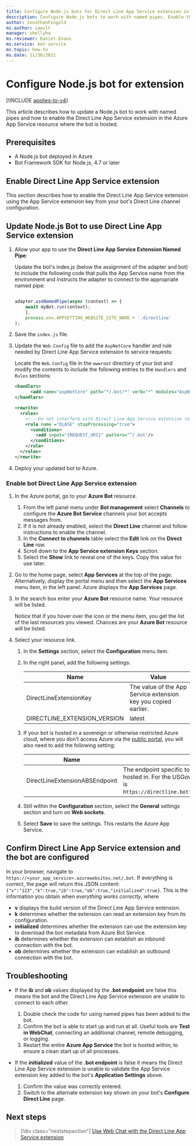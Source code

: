 ```yaml
---
title: Configure Node.js bots for Direct Line App Service extension in the Bot Framework SDK
description: Configure Node.js bots to work with named pipes. Enable the Direct Line App Service extension and configure bots to use the extension.
author: JonathanFingold
ms.author: iawilt
manager: shellyha
ms.reviewer: Daniel.Evans
ms.service: bot-service
ms.topic: how-to
ms.date: 11/30/2021
---
```


# Configure Node.js bot for extension

[!INCLUDE [applies-to-v4](includes/applies-to-v4-current.md)]

This article describes how to update a Node.js bot to work with named pipes and how to enable the Direct Line App Service extension in the Azure App Service resource where the bot is hosted.

## Prerequisites

- A Node.js bot deployed in Azure
- Bot Framework SDK for Node.js, 4.7 or later

## Enable Direct Line App Service extension

This section describes how to enable the Direct Line App Service extension using the App Service extension key from your bot's Direct Line channel configuration.

## Update Node.js Bot to use Direct Line App Service extension

1. Allow your app to use the **Direct Line App Service Extension Named Pipe**:

    Update the bot's index.js (below the assignment of the adapter and bot) to include the following code that pulls the App Service name from the environment and instructs the adapter to connect to the appropriate named pipe:

    ```Node.js
    
    adapter.useNamedPipe(async (context) => {
        await myBot.run(context);
        },
        process.env.APPSETTING_WEBSITE_SITE_NAME + '.directline'
    );
    ```

1. Save the `index.js` file.
1. Update the `Web.Config` file to add the `AspNetCore` handler and rule needed by Direct Line App Service extension to service requests:

    Locate the `Web.Config` file in the `wwwroot` directory of your bot and modify the contents to include the following entries to the `Handlers` and `Rules` sections:

    ```XML
    <handlers>      
          <add name="aspNetCore" path="*/.bot/*" verb="*" modules="AspNetCoreModule" resourceType="Unspecified" />
    </handlers>
    
    <rewrite>
      <rules>
        <!-- Do not interfere with Direct Line App Service extension requests. (This rule should be as high in the rules section as possible to avoid conflicts.) -->
        <rule name ="DLASE" stopProcessing="true">
          <conditions>
            <add input="{REQUEST_URI}" pattern="^/.bot"/>
          </conditions>
        </rule>
      </rules>
    </rewrite>
    ```

1. Deploy your updated bot to Azure.

### Enable bot Direct Line App Service extension

1. In the Azure portal, go to your **Azure Bot** resource.
    1. From the left panel menu under **Bot management** select **Channels** to configure the **Azure Bot Service** channels your bot accepts messages from.
    1. If it is not already enabled, select the **Direct Line** channel and follow instructions to enable the channel.
    1. In the **Connect to channels** table select the **Edit** link on the **Direct Line** row.
    1. Scroll down to the **App Service extension Keys** section.
    1. Select the **Show** link to reveal one of the keys. Copy this value for use later.
1. Go to the home page, select **App Services** at the top of the page. Alternatively, display the portal menu and then select the **App Services** menu item, in the left panel. Azure displays the **App Services** page.
1. In the search box enter your **Azure Bot** resource name. Your resource will be listed.

    Notice that if you hover over the icon or the menu item, you get the list of the last resources you viewed. Chances are your **Azure Bot** resource will be listed.

1. Select your resource link.
    1. In the **Settings** section, select the **Configuration** menu item.
    1. In the right panel, add the following settings:

        |Name|Value|
        |---|---|
        |DirectLineExtensionKey|The value of the App Service extension key you copied earlier.|
        |DIRECTLINE_EXTENSION_VERSION|latest|

    1. If your bot is hosted in a sovereign or otherwise restricted Azure cloud, where you don't access Azure via the [public portal](https://portal.azure.com), you will also need to add the following setting:

        |Name|Value|
        |---|---|
        |DirectLineExtensionABSEndpoint|The endpoint specific to the Azure cloud your bot is hosted in. For the USGov cloud for example, the endpoint is `https://directline.botframework.azure.us/v3/extension`.|

    1. Still within the **Configuration** section, select the **General** settings section and turn on **Web sockets**.
    1. Select **Save** to save the settings. This restarts the Azure App Service.

## Confirm Direct Line App Service extension and the bot are configured

In your browser, navigate to `https://<your_app_service>.azurewebsites.net/.bot`.
If everything is correct, the page will return this JSON content: `{"v":"123","k":true,"ib":true,"ob":true,"initialized":true}`. This is the information you obtain when *everything works correctly*, where

- **v** displays the build version of the Direct Line App Service extension.
- **k** determines whether the extension can read an extension key from its configuration.
- **initialized** determines whether the extension can use the extension key to download the bot metadata from Azure Bot Service.
- **ib** determines whether the extension can establish an inbound connection with the bot.
- **ob** determines whether the extension can establish an outbound connection with the bot.

## Troubleshooting

- If the **ib** and **ob** values displayed by the **.bot endpoint** are false this means the bot and the Direct Line App Service extension are unable to connect to each other.
    1. Double check the code for using named pipes has been added to the bot.
    1. Confirm the bot is able to start up and run at all. Useful tools are **Test in WebChat**, connecting an additional channel, remote debugging, or logging.
    1. Restart the entire **Azure App Service** the bot is hosted within, to ensure a clean start up of all processes.

- If the **initialized** value of the **.bot endpoint** is false it means the Direct Line App Service extension is unable to validate the App Service extension key added to the bot's **Application Settings** above.
    1. Confirm the value was correctly entered.
    1. Switch to the alternate extension key shown on your bot's **Configure Direct Line** page.

## Next steps

> [!div class="nextstepaction"]
> [Use Web Chat with the Direct Line App Service extension](./bot-service-channel-directline-extension-webchat-client.md)